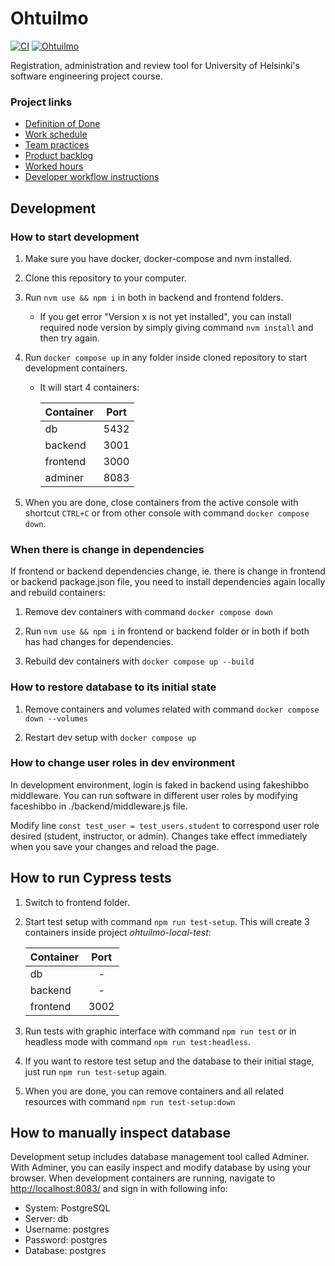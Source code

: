 # Ohtuilmo

[![CI](https://github.com/Ohtuilmo/ohtuilmo/actions/workflows/staging.yaml/badge.svg)](https://github.com/Ohtuilmo/ohtuilmo/actions/workflows/staging.yaml)
[![Ohtuilmo](https://img.shields.io/endpoint?url=https://cloud.cypress.io/badge/detailed/2e43ni/main&style=flat&logo=cypress)](https://cloud.cypress.io/projects/2e43ni/runs)

Registration, administration and review tool for University of Helsinki's software engineering project course.

### Project links

- [Definition of Done](/documentation/definition_of_done.md)
- [Work schedule](/documentation/work_schedule.md)
- [Team practices](/documentation/team_practices.md)
- [Product backlog](https://github.com/orgs/Ohtuilmo/projects/1)
- [Worked hours](https://docs.google.com/spreadsheets/d/e/2PACX-1vRnlawBu2lDWxWYNQsZnKCnWiG41CknVIywZnWhlX3j-18jG2Kyh2MxMxhKrqqTQkDnvm0NPfUBslDE/pubhtml)
- [Developer workflow instructions](/documentation/developer_workflow.md)

## Development

### How to start development

1.  Make sure you have docker, docker-compose and nvm installed.

2.  Clone this repository to your computer.

3.  Run `nvm use && npm i` in both in backend and frontend folders.

    - If you get error "Version x is not yet installed", you can install required node version by simply giving command `nvm install` and then try again.

4.  Run `docker compose up` in any folder inside cloned repository to start development containers.

    - It will start 4 containers:

      | Container | Port |
      | --------- | ---- |
      | db        | 5432 |
      | backend   | 3001 |
      | frontend  | 3000 |
      | adminer   | 8083 |

5.  When you are done, close containers from the active console with shortcut `CTRL+C` or from other console with command `docker compose down`.

### When there is change in dependencies

If frontend or backend dependencies change, ie. there is change in frontend or backend package.json file, you need to install dependencies again locally and rebuild containers:

1. Remove dev containers with command `docker compose down`

2. Run `nvm use && npm i` in frontend or backend folder or in both if both has had changes for dependencies.

3. Rebuild dev containers with `docker compose up --build`

### How to restore database to its initial state

1. Remove containers and volumes related with command `docker compose down --volumes`

2. Restart dev setup with `docker compose up`

### How to change user roles in dev environment

In development environment, login is faked in backend using fakeshibbo middleware. You can run software in different user roles by modifying faceshibbo in ./backend/middleware.js file.

Modify line `const test_user = test_users.student` to correspond user role desired (student, instructor, or admin). Changes take effect immediately when you save your changes and reload the page.

## How to run Cypress tests

1. Switch to frontend folder.

2. Start test setup with command `npm run test-setup`. This will create 3 containers inside project _ohtuilmo-local-test_:

   | Container | Port |
   | --------- | :--: |
   | db        |  -   |
   | backend   |  -   |
   | frontend  | 3002 |

3. Run tests with graphic interface with command `npm run test` or in headless mode with command `npm run test:headless`.

4. If you want to restore test setup and the database to their initial stage, just run `npm run test-setup` again.

5. When you are done, you can remove containers and all related resources with command `npm run test-setup:down`

## How to manually inspect database

Development setup includes database management tool called Adminer. With Adminer, you can easily inspect and modify database by using your browser. When development containers are running, navigate to [http://localhost:8083/](http://localhost:8083/) and sign in with following info:

- System: PostgreSQL
- Server: db
- Username: postgres
- Password: postgres
- Database: postgres
